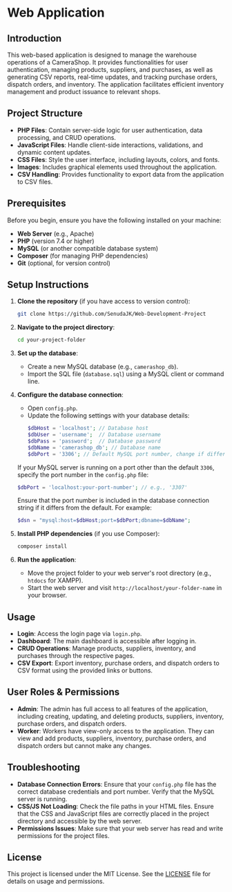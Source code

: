 # Web Application

## Introduction

This web-based application is designed to manage the warehouse operations of a CameraShop. It provides functionalities for user authentication, managing products, suppliers, and purchases, as well as generating CSV reports, real-time updates, and tracking purchase orders, dispatch orders, and inventory. The application facilitates efficient inventory management and product issuance to relevant shops.

## Project Structure

- **PHP Files**: Contain server-side logic for user authentication, data processing, and CRUD operations.
- **JavaScript Files**: Handle client-side interactions, validations, and dynamic content updates.
- **CSS Files**: Style the user interface, including layouts, colors, and fonts.
- **Images**: Includes graphical elements used throughout the application.
- **CSV Handling**: Provides functionality to export data from the application to CSV files.

## Prerequisites

Before you begin, ensure you have the following installed on your machine:

- **Web Server** (e.g., Apache)
- **PHP** (version 7.4 or higher)
- **MySQL** (or another compatible database system)
- **Composer** (for managing PHP dependencies)
- **Git** (optional, for version control)

## Setup Instructions

1. **Clone the repository** (if you have access to version control):
    ```bash
    git clone https://github.com/SenudaJK/Web-Development-Project
    ```

2. **Navigate to the project directory**:
    ```bash
    cd your-project-folder
    ```

3. **Set up the database**:
    - Create a new MySQL database (e.g., `camerashop_db`).
    - Import the SQL file (`database.sql`) using a MySQL client or command line.

4. **Configure the database connection**:
    - Open `config.php`.
    - Update the following settings with your database details:
      ```php
      $dbHost = 'localhost'; // Database host
      $dbUser = 'username';  // Database username
      $dbPass = 'password';  // Database password
      $dbName = 'camerashop_db'; // Database name
      $dbPort = '3306'; // Default MySQL port number, change if different
      ```

    If your MySQL server is running on a port other than the default `3306`, specify the port number in the `config.php` file:
      ```php
      $dbPort = 'localhost:your-port-number'; // e.g., '3307'
      ```

    Ensure that the port number is included in the database connection string if it differs from the default. For example:
      ```php
      $dsn = "mysql:host=$dbHost;port=$dbPort;dbname=$dbName";
      ```

5. **Install PHP dependencies** (if you use Composer):
    ```bash
    composer install
    ```

6. **Run the application**:
    - Move the project folder to your web server's root directory (e.g., `htdocs` for XAMPP).
    - Start the web server and visit `http://localhost/your-folder-name` in your browser.

## Usage

- **Login**: Access the login page via `login.php`.
- **Dashboard**: The main dashboard is accessible after logging in.
- **CRUD Operations**: Manage products, suppliers, inventory, and purchases through the respective pages.
- **CSV Export**: Export inventory, purchase orders, and dispatch orders to CSV format using the provided links or buttons.

## User Roles & Permissions

- **Admin**: The admin has full access to all features of the application, including creating, updating, and deleting products, suppliers, inventory, purchase orders, and dispatch orders.
- **Worker**: Workers have view-only access to the application. They can view and add products, suppliers, inventory, purchase orders, and dispatch orders but cannot make any changes.

## Troubleshooting

- **Database Connection Errors**: Ensure that your `config.php` file has the correct database credentials and port number. Verify that the MySQL server is running.
- **CSS/JS Not Loading**: Check the file paths in your HTML files. Ensure that the CSS and JavaScript files are correctly placed in the project directory and accessible by the web server.
- **Permissions Issues**: Make sure that your web server has read and write permissions for the project files.

## License

This project is licensed under the MIT License. See the [LICENSE](LICENSE) file for details on usage and permissions.

